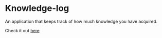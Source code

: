 # Knowledge-log

An application that keeps track of how much knowledge you have acquired.

Check it out [here](https://knowledgelogka76.kfirjgyswf.dopraxrocks.com/)


